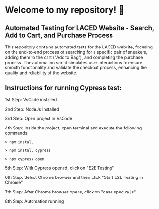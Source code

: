# Welcome to my repository! 👋

## Automated Testing for LACED Website - Search, Add to Cart, and Purchase Process

This repository contains automated tests for the LACED website, focusing on the end-to-end process of searching for a specific pair of sneakers, adding them to the cart ("Add to Bag"), and completing the purchase process. The automation script simulates user interactions to ensure smooth functionality and validate the checkout process, enhancing the quality and reliability of the website.

## Instructions for running Cypress test:

1st Step: VsCode installed

2nd Step: NodeJs Installed

3rd Step: Open project in VsCode

4th Step: Inside the project, open terminal and execute the following commands:

    > npm install

    > npm install cypress

    > npx cypress open

5th Step: With Cypress opened, click on "E2E Testing"

6th Step: Select Chrome browser and then click "Start E2E Testing in Chrome"

7th Step: After Chrome browser opens, click on "case.spec.cy.js".

8th Step: Automation running
